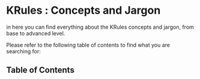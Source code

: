 # KRules : Concepts and Jargon

in here you can find everything about the KRules concepts and jargon, from base to advanced level.

Please refer to the following table of contents to find what you are searching for:

## Table of Contents


